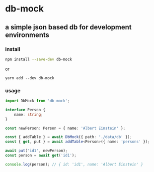 # db-mock

## a simple json based db for development environments

### install

```sh
npm install --save-dev db-mock
```
or
```
yarn add --dev db-mock
```

### usage

```ts
import DbMock from 'db-mock';

interface Person { 
    name: string;
}

const newPerson: Person = { name: 'Albert Einstein' };

const { addTable } = await DbMock({ path: './data/db' });
const { get, put } = await addTable<Person>({ name: 'persons' });

await put('id1', newPerson);
const person = await get('id1');

console.log(person); // { id: 'id1', name: 'Albert Einstein' }
```

